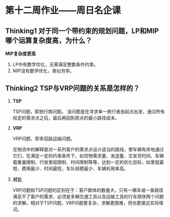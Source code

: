 # 第十二周作业——周日名企课



## Thinking1  对于同一个带约束的规划问题，LP和MIP哪个运算复杂度高，为什么？

   **MIP复杂度更高**

1. LP中有数学优化，无需满足整数条件约束。
2. MIP没有数学优化，类似穷举。





## Thinking2  TSP与VRP问题的关系是怎样的？

1. **TSP**

   TSP问题，即旅行商问题。
   该问题是在寻求单一旅行者由起点出发，通过所有给定的需求点之后，最后再回到原点的最小路径成本。

2. **VRP**

   VRP问题，即多回路运输问题。

   在物流中的解释是对一系列客户的需求点设计适当的路线，使车辆有序地通过它们，在满足一定的约束条件下，如货物需求量、发送量、交发货时间、车辆载重量限制、行驶里程限制、时间限制等等，达到一定的优化目标，如里程最短、费用最少、时间最短，车队规模最少、车辆利用率高。

3. **对比**

   VRP问题和TSP问题的区别在于：客户群体的数量大，只有一辆车或一条路径满足不了客户的需求，必须是多辆交通工具以及运输工具的行车顺序两个问题的求解。相对于TSP问题，VRP问题更复杂，求解更困难，但也更接近实际情况。



